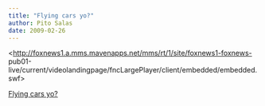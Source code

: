 ```yaml
---
title: "Flying cars yo?"
author: Pito Salas
date: 2009-02-26
---
```




<http://foxnews1.a.mms.mavenapps.net/mms/rt/1/site/foxnews1-foxnews-
pub01-live/current/videolandingpage/fncLargePlayer/client/embedded/embedded.swf>


[Flying cars yo?](None)
